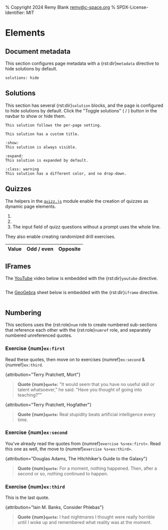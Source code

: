 % Copyright 2024 Remy Blank <remy@c-space.org>
% SPDX-License-Identifier: MIT

# Elements

## Document metadata

This section configures page metadata with a {rst:dir}`metadata` directive to
hide solutions by default.

```{metadata}
solutions: hide
```

## Solutions

This section has several {rst:dir}`solution` blocks, and the page is
configured to hide solutions by default. Click the "Toggle solutions"
(<span class="tdoc-icon fa-eye"></span> /
<span class="tdoc-icon fa-eye-slash"></span>) button in the navbar to show or
hide them.

```{solution}
This solution follows the per-page setting.
```

```{solution} *Complete* solution
This solution has a custom title.
```

```{solution} Solution (show)
:show:
This solution is always visible.
```

```{solution} Solution (expand)
:expand:
This solution is expanded by default.
```

```{solution}
:class: warning
This solution has a different color, and no drop-down.
```

## Quizzes

The helpers in the
[`quizz.js`](https://github.com/t-doc-org/common/blob/main/tdoc/common/static/tdoc/quizz.js)
module enable the creation of quizzes as dynamic page elements.

<script>
'use strict';
(() => {
    let core = tdoc.import('tdoc/core.js').then(m => { core = m; });
    let quizz = tdoc.import('tdoc/quizz.js').then(m => { quizz = m; });

    tdoc.question = tdoc.when(core, quizz, (script, prompt, want) => {
        return quizz.question(script, prompt, resp => {
            if (resp === want) return true;
            return core.html`\
The solution is <em>probably</em> "${want}". Maybe. I'm not sure.`;
      });
    });

    tdoc.tableQuizz = tdoc.when(core, quizz, (script, max) => {
        quizz.genTable(script, (table, row, button) => {
            // Generate a new random question.
            const value = Math.floor(Math.random() * (max + 1));

            // Add the row cells.
            row.appendChild(core.elmt`<td class="text-center">${value}</td>`);
            const sel = core.qs(row.appendChild(core.elmt`\
<td class="text-center">\
<select><option></option><option>odd</option><option>even</option></select>\
</td>`), 'select');
            const input = core.qs(row.appendChild(core.elmt`\
<td>\
<input type="text" autocapitalize="off" autocomplete="off" autocorrect="off"\
 spellcheck="false">\
</td>`), 'input');
            core.on(input).keydown(e => {
                if (e.key === 'Enter' && !e.altKey && !e.ctrlKey
                        && !e.metaKey) {
                    e.preventDefault();
                    button.click();
                }
            });

            function verify() {
                const v = sel.value === 'odd' ? true :
                          sel.value === 'even' ? false : null;
                let res = v === (value % 2 === 1);
                sel.classList.toggle('tdoc-bg-bad', !res);
                const ok = input.value.trim() === (-value).toString();
                input.classList.toggle('tdoc-bg-bad', !ok);
                res = res & ok;
                if (res) core.enable(false, sel, input);
                return res;
            }

            return {verify, focus: sel};
        });
    });
})();
</script>

1.  <script>
    const value = Math.floor(256 * Math.random());
    tdoc.question(
      `Convert \\(${value.toString(2).padStart(8, '0')}_2\\) to decimal.`,
      value.toString());
    </script>
2.  <script>
    tdoc.question(`\
    What is the answer to the ultimate question of life, the universe, and \
    everything? Explain your reasoning in full detail, provide references, and \
    indicate plausible alternatives.`, '42');
    </script>
3.  The input field of quizz questions without a prompt uses the whole line.
    <script>tdoc.question(undefined, "cool");</script>

They also enable creating randomized drill exercises.

| Value | Odd / even | Opposite |
| :---: | :--------: | :------: |

<script>tdoc.tableQuizz(99);</script>

## IFrames

The [YouTube](https://youtube.com/) video below is embedded with the
{rst:dir}`youtube` directive.

```{youtube} aVwxzDHniEw
```

The [GeoGebra](https://geogebra.org/) sheet below is embedded with the
{rst:dir}`iframe` directive.

```{iframe} https://www.geogebra.org/classic/esdhdhzd
```

## Numbering

This sections uses the {rst:role}`num` role to create numbered sub-sections that
reference each other with the {rst:role}`numref` role, and separately numbered
unreferenced quotes.

### Exercise {num}`ex:first`

Read these quotes, then move on to exercises {numref}`ex:second` &
{numref}`ex:third`.

{attribution="Terry Pratchett, Mort"}
> **Quote {num}`quote`:** "It would seem that you have no useful skill or talent
> whatsoever," he said. "Have you thought of going into teaching?""

{attribution="Terry Pratchett, Hogfather"}
> **Quote {num}`quote`:** Real stupidity beats artificial intelligence every
> time.

### Exercise {num}`ex:second`

You've already read the quotes from {numref}`exercise %s<ex:first>`. Read this
one as well, the move to {numref}`exercise %s<ex:third>`.

{attribution="Douglas Adams, The Hitchhiker’s Guide to the Galaxy"}
> **Quote {num}`quote`:** For a moment, nothing happened. Then, after a second
> or so, nothing continued to happen.

### Exercise {num}`ex:third`

This is the last quote.

{attribution="Iain M. Banks, Consider Phlebas"}
> **Quote {num}`quote`:** I had nightmares I thought were really horrible until
> I woke up and remembered what reality was at the moment.
